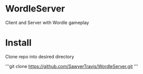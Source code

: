 # WordleServer

Client and Server with Wordle gameplay

# Install

Clone repo into desired directory 

'''git
clone https://github.com/SawyerTravis/WordleServer.git
'''
